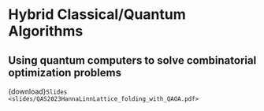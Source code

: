 # Hybrid Classical/Quantum Algorithms

## Using quantum computers to solve combinatorial optimization problems

{download}`Slides <slides/QAS2023HannaLinnLattice_folding_with_QAOA.pdf>`

